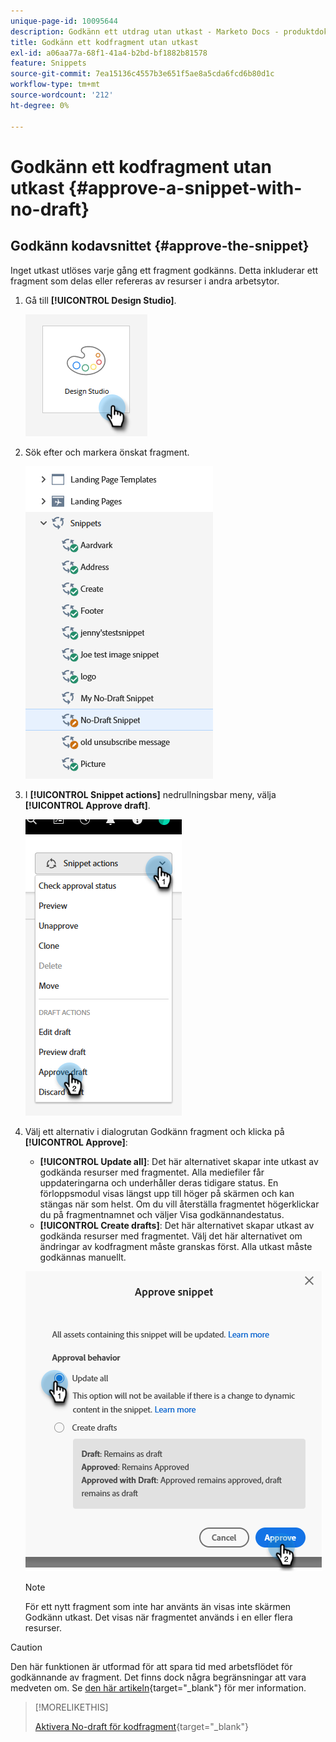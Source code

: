```yaml
---
unique-page-id: 10095644
description: Godkänn ett utdrag utan utkast - Marketo Docs - produktdokumentation
title: Godkänn ett kodfragment utan utkast
exl-id: a06aa77a-68f1-41a4-b2bd-bf1882b81578
feature: Snippets
source-git-commit: 7ea15136c4557b3e651f5ae8a5cda6fcd6b80d1c
workflow-type: tm+mt
source-wordcount: '212'
ht-degree: 0%

---
```


# Godkänn ett kodfragment utan utkast {#approve-a-snippet-with-no-draft}

## Godkänn kodavsnittet {#approve-the-snippet}

Inget utkast utlöses varje gång ett fragment godkänns. Detta inkluderar ett fragment som delas eller refereras av resurser i andra arbetsytor.

1. Gå till **[!UICONTROL Design Studio]**.

   ![](assets/approve-the-snippet-1.png)

1. Sök efter och markera önskat fragment.

   ![](assets/approve-the-snippet-2.png)

1. I **[!UICONTROL Snippet actions]** nedrullningsbar meny, välja **[!UICONTROL Approve draft]**.

   ![](assets/approve-the-snippet-3.png)

1. Välj ett alternativ i dialogrutan Godkänn fragment och klicka på **[!UICONTROL Approve]**:

   * **[!UICONTROL Update all]**: Det här alternativet skapar inte utkast av godkända resurser med fragmentet. Alla mediefiler får uppdateringarna och underhåller deras tidigare status. En förloppsmodul visas längst upp till höger på skärmen och kan stängas när som helst. Om du vill återställa fragmentet högerklickar du på fragmentnamnet och väljer Visa godkännandestatus.
   * **[!UICONTROL Create drafts]**: Det här alternativet skapar utkast av godkända resurser med fragmentet. Välj det här alternativet om ändringar av kodfragment måste granskas först. Alla utkast måste godkännas manuellt.

   ![](assets/approve-the-snippet-4.png)

   >[!NOTE]
   >
   >För ett nytt fragment som inte har använts än visas inte skärmen Godkänn utkast. Det visas när fragmentet används i en eller flera resurser.

>[!CAUTION]
>
>Den här funktionen är utformad för att spara tid med arbetsflödet för godkännande av fragment. Det finns dock några begränsningar att vara medveten om. Se [den här artikeln](https://nation.marketo.com/t5/knowledgebase/no-draft-snippet-limitations-and-troubleshooting/ta-p/300799){target="_blank"} för mer information.

>[!MORELIKETHIS]
>
>[Aktivera No-draft för kodfragment](/help/marketo/product-docs/administration/users-and-roles/enable-no-draft-for-snippets.md){target="_blank"}
